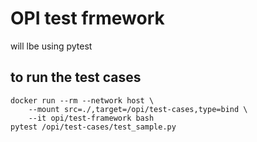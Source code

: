 # OPI test frmework

will lbe using pytest

## to run the test cases

```Shell
docker run --rm --network host \
    --mount src=./,target=/opi/test-cases,type=bind \
    --it opi/test-framework bash
pytest /opi/test-cases/test_sample.py
```